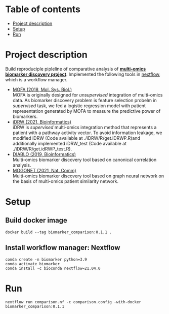 # Table of contents
* [Project description](#Project-description)
* [Setup](#setup)
* [Run](#run)

# Project description
Build reproduciple pipleline of comparative analysis of <a href="https://github.com/DabinJeong/Multi-omics_biomarker"><u><b>multi-omics biomarker discovery project</b></u></a>.
Implemented the following tools in <a href="https://www.nextflow.io">nextflow</a>, which is a workflow manager.
- <a href="https://www.embopress.org/doi/pdf/10.15252/msb.20178124"> MOFA (2018, Mol. Sys. Biol.) </a> <br>
  MOFA is originally designed for *unsupervised* integration of multi-omics data. As biomarker discovery problem is feature selection probelm in *supervised* task, we fed a logistic regression model with patient representation generated by MOFA to measure the predictive power of biomarkers.
- <a href="https://academic.oup.com/bioinformatics/article/37/16/2405/6129092"> iDRW (2021, Bioinformatics) </a> <br>
  iDRW is *supervised* multi-omics integration method that represents a patient with a pathway activity vector. To avoid information leakage, we modified iDRW (Code available at ./iDRW/R/get.iDRWP.R)and additionally implemented iDRW_test (Code available at ./iDRW/R/get.idRWP_test.R).
- <a href="https://pubmed.ncbi.nlm.nih.gov/30657866/"> DIABLO (2019, Bioinformatics) </a> <br>
  Multi-omics biomarker discovery tool based on canonical correlation analysis.
- <a href="https://www.nature.com/articles/s41467-021-23774-w"> MOGONET (2021, Nat. Comm) </a> <br>
  Multi-omics biomarker discovery tool based on graph neural network on the basis of multi-omics patient similarity network.


# Setup
## Build docker image
~~~
docker build --tag biomarker_comparison:0.1.1 .
~~~
## Install workflow manager: Nextflow
~~~
conda create -n biomarker python=3.9
conda activate biomarker
conda install -c bioconda nextflow=21.04.0
~~~

# Run
~~~
nextflow run comparison.nf -c comparison.config -with-docker biomarker_comparison:0.1.1
~~~
